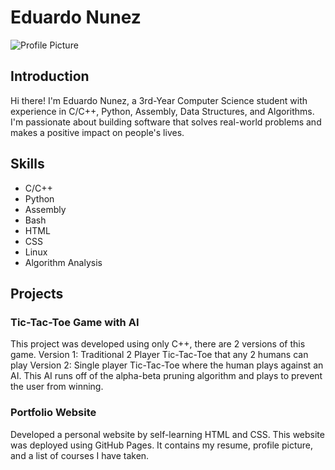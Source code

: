 # Eduardo Nunez

![Profile Picture](https://avatars.githubusercontent.com/eddayyy)

## Introduction

Hi there! I'm Eduardo Nunez, a 3rd-Year Computer Science student with experience in C/C++, Python, Assembly, Data Structures, and Algorithms. I'm passionate about building software that solves real-world problems and makes a positive impact on people's lives.

## Skills

- C/C++
- Python
- Assembly
- Bash
- HTML
- CSS
- Linux
- Algorithm Analysis

## Projects

### Tic-Tac-Toe Game with AI 

This project was developed using only C++, there are 2 versions of this game. 
Version 1: Traditional 2 Player Tic-Tac-Toe that any 2 humans can play
Version 2: Single player Tic-Tac-Toe where the human plays against an AI. This AI runs off of the alpha-beta pruning algorithm and plays to prevent the user from winning. 

### Portfolio Website

Developed a personal website by self-learning HTML and CSS. This website was deployed using GitHub Pages. It contains my resume, profile picture, and a list of courses I have taken.

